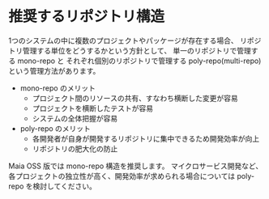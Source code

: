 # 推奨するリポジトリ構造

1つのシステムの中に複数のプロジェクトやパッケージが存在する場合、
リポジトリ管理する単位をどうするかという方針として、
単一のリポジトリで管理する mono-repo と
それぞれ個別のリポジトリで管理する poly-repo(multi-repo)という管理方法があります。

- mono-repo のメリット
    - プロジェクト間のリソースの共有、すなわち横断した変更が容易
    - プロジェクトを横断したテストが容易
    - システムの全体把握が容易
- poly-repo のメリット
    - 各開発者が自身が開発するリポジトリに集中できるため開発効率が向上  
    - リポジトリの肥大化の防止

Maia OSS 版では mono-repo 構造を推奨します。
マイクロサービス開発など、各プロジェクトの独立性が高く、開発効率が求められる場合については poly-repo を検討してください。
